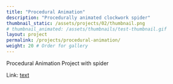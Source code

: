 ```yaml
---
title: "Procedural Animation"
description: "Procedurally animated clockwork spider"
thumbnail_static: /assets/projects/02/thumbnail.png
# thumbnail_animated: /assets/thumbnails/test-thumbnail.gif
layout: project
permalink: /projects/procedural-animation/
weight: 20 # Order for gallery
---
```


Procedural Animation Project with spider


Link: [text][linkref]

[linkref]: www.google.com